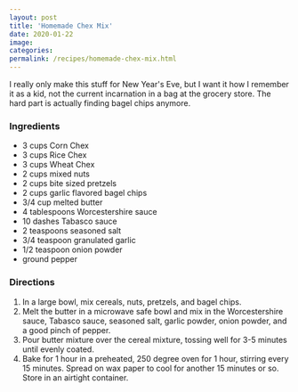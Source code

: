 ```yaml
---
layout: post
title: 'Homemade Chex Mix'
date: 2020-01-22
image:
categories:
permalink: /recipes/homemade-chex-mix.html
---
```


I really only make this stuff for New Year's Eve, but I want it how I remember it as a kid, not the current incarnation in a bag at the grocery store. The hard part is actually finding bagel chips anymore.

### Ingredients

- 3 cups Corn Chex
- 3 cups Rice Chex
- 3 cups Wheat Chex
- 2 cups mixed nuts
- 2 cups bite sized pretzels
- 2 cups garlic flavored bagel chips
- 3/4 cup melted butter
- 4 tablespoons Worcestershire sauce
- 10 dashes Tabasco sauce
- 2 teaspoons seasoned salt
- 3/4 teaspoon granulated garlic
- 1/2 teaspoon onion powder
- ground pepper

### Directions

1. In a large bowl, mix cereals, nuts, pretzels, and bagel chips.
2. Melt the butter in a microwave safe bowl and mix in the Worcestershire sauce, Tabasco sauce, seasoned salt, garlic powder, onion powder, and a good pinch of pepper.
3. Pour butter mixture over the cereal mixture, tossing well for 3-5 minutes until evenly coated.
4. Bake for 1 hour in a preheated, 250 degree oven for 1 hour, stirring every 15 minutes. Spread on wax paper to cool for another 15 minutes or so. Store in an airtight container.
